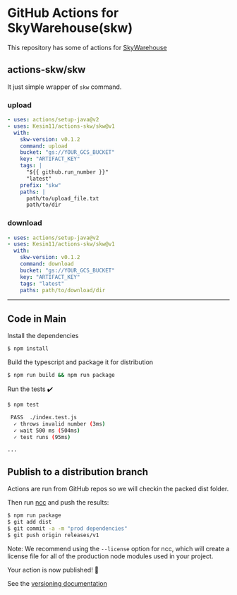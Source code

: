 # GitHub Actions for SkyWarehouse(skw)

This repository has some of actions for [SkyWarehouse](https://github.com/Kesin11/SkyWarehouse)

## actions-skw/skw
It just simple wrapper of `skw` command.

### upload

```yaml
- uses: actions/setup-java@v2
- uses: Kesin11/actions-skw/skw@v1
  with:
    skw-version: v0.1.2
    command: upload
    bucket: "gs://YOUR_GCS_BUCKET"
    key: "ARTIFACT_KEY"
    tags: |
      "${{ github.run_number }}"
      "latest"
    prefix: "skw"
    paths: |
      path/to/upload_file.txt
      path/to/dir
```

### download

```yaml
- uses: actions/setup-java@v2
- uses: Kesin11/actions-skw/skw@v1
  with:
    skw-version: v0.1.2
    command: download
    bucket: "gs://YOUR_GCS_BUCKET"
    key: "ARTIFACT_KEY"
    tags: "latest"
    paths: path/to/download/dir
```

----

## Code in Main
Install the dependencies  
```bash
$ npm install
```

Build the typescript and package it for distribution
```bash
$ npm run build && npm run package
```

Run the tests :heavy_check_mark:  
```bash
$ npm test

 PASS  ./index.test.js
  ✓ throws invalid number (3ms)
  ✓ wait 500 ms (504ms)
  ✓ test runs (95ms)

...
```

## Publish to a distribution branch

Actions are run from GitHub repos so we will checkin the packed dist folder. 

Then run [ncc](https://github.com/zeit/ncc) and push the results:
```bash
$ npm run package
$ git add dist
$ git commit -a -m "prod dependencies"
$ git push origin releases/v1
```

Note: We recommend using the `--license` option for ncc, which will create a license file for all of the production node modules used in your project.

Your action is now published! :rocket: 

See the [versioning documentation](https://github.com/actions/toolkit/blob/master/docs/action-versioning.md)
